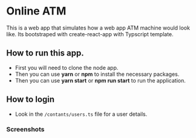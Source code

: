 # Online ATM

This is a web app that simulates how a web app ATM machine would look like.
Its bootstraped with create-react-app with Typscript template.

## How to run this app.

- First you will need to clone the node app.
- Then you can use **yarn** or **npm** to install the necessary packages.
- Then you can use **yarn start** or **npm run start** to run the application.

## How to login

- Look in the `/contants/users.ts` file for a user details.

### Screenshots
